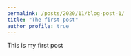 ```yaml
---
permalink: /posts/2020/11/blog-post-1/
title: "The first post"
author_profile: true
---
```


This is my first post

